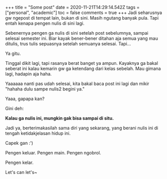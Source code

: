 +++
title = "Some post"
date = 2020-11-21T14:29:14.542Z
tags = ["personal", "academic"]
toc = false
comments = true
+++
Jadi seharusnya gw ngepost di tempat lain, bukan di sini. Masih ngutang banyak pula. Tapi entah kenapa pengen nulis di sini lagi.

Sebenernya pengen ga nulis di sini setelah post sebelumnya, sampai selesai semester ini. Biar kayak bener-bener ditahan aja semua yang mau ditulis, trus tulis sepuasnya setelah semuanya selesai. Tapi...

Ya gitu.

Tinggal dikit lagi, tapi rasanya berat banget ya ampun. Kayaknya ga bakal seberat ini kalau kemarin gw ga ketendang dari kelas sebelah. Mau gimana lagi, hadapin aja haha.

Yaaaaaa nanti pas udah selesai, kita bakal baca post ini lagi dan mikir "hahaha dulu sampe nulis2 begini ya."

Yaaa, gapapa kan?

Gini deh:

**Kalau ga nulis ini, mungkin gak bisa sampai di situ.**

Jadi ya, berterimakasilah sama diri yang sekarang, yang berani nulis ini di tengah ketidakjelasan hidup ini.

Capek gan :')

Pengen keluar. Pengen main. Pengen ngobrol.

Pengen kelar.

Let's can let's~